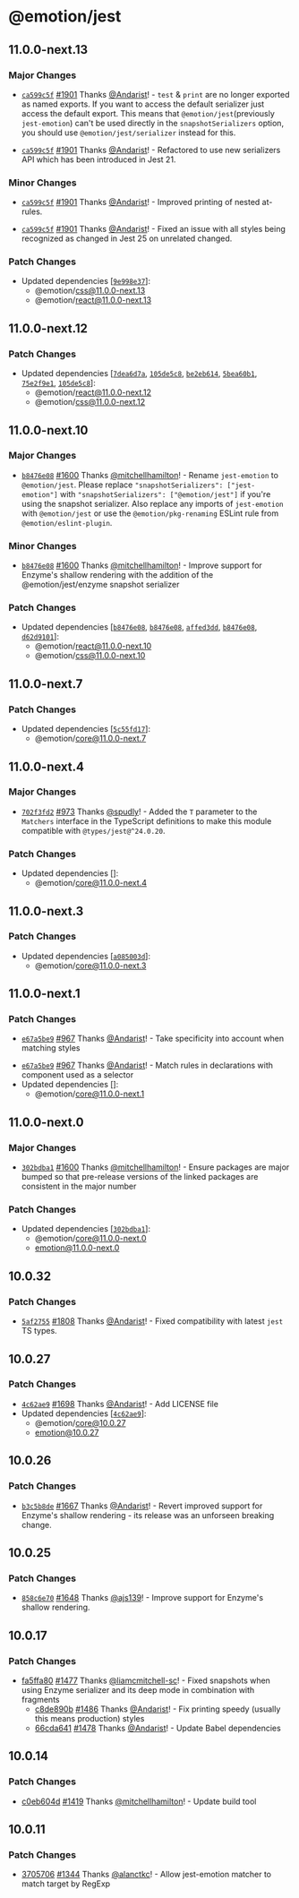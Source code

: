 # @emotion/jest

## 11.0.0-next.13

### Major Changes

- [`ca599c5f`](https://github.com/emotion-js/emotion/commit/ca599c5f392b5b1f51430dc9d8b263ed54856401) [#1901](https://github.com/emotion-js/emotion/pull/1901) Thanks [@Andarist](https://github.com/Andarist)! - `test` & `print` are no longer exported as named exports. If you want to access the default serializer just access the default export. This means that `@emotion/jest`(previously `jest-emotion`) can't be used directly in the `snapshotSerializers` option, you should use `@emotion/jest/serializer` instead for this.

* [`ca599c5f`](https://github.com/emotion-js/emotion/commit/ca599c5f392b5b1f51430dc9d8b263ed54856401) [#1901](https://github.com/emotion-js/emotion/pull/1901) Thanks [@Andarist](https://github.com/Andarist)! - Refactored to use new serializers API which has been introduced in Jest 21.

### Minor Changes

- [`ca599c5f`](https://github.com/emotion-js/emotion/commit/ca599c5f392b5b1f51430dc9d8b263ed54856401) [#1901](https://github.com/emotion-js/emotion/pull/1901) Thanks [@Andarist](https://github.com/Andarist)! - Improved printing of nested at-rules.

* [`ca599c5f`](https://github.com/emotion-js/emotion/commit/ca599c5f392b5b1f51430dc9d8b263ed54856401) [#1901](https://github.com/emotion-js/emotion/pull/1901) Thanks [@Andarist](https://github.com/Andarist)! - Fixed an issue with all styles being recognized as changed in Jest 25 on unrelated changed.

### Patch Changes

- Updated dependencies [[`9e998e37`](https://github.com/emotion-js/emotion/commit/9e998e3755c217027ad1be0af4c64644fe14c6bf)]:
  - @emotion/css@11.0.0-next.13
  - @emotion/react@11.0.0-next.13

## 11.0.0-next.12

### Patch Changes

- Updated dependencies [[`7dea6d7a`](https://github.com/emotion-js/emotion/commit/7dea6d7a9a87f00cf9b695b58a2f65b67e17fabd), [`105de5c8`](https://github.com/emotion-js/emotion/commit/105de5c8752be0983c000e1e26462dc8fcf0708d), [`be2eb614`](https://github.com/emotion-js/emotion/commit/be2eb614d2bc369a382dbc6aa347f66801605f3b), [`5bea60b1`](https://github.com/emotion-js/emotion/commit/5bea60b1ffab85fbc965532006c3a94ea139f0bf), [`75e2f9e1`](https://github.com/emotion-js/emotion/commit/75e2f9e1848bc0161f8db3c663438ada3042ae66), [`105de5c8`](https://github.com/emotion-js/emotion/commit/105de5c8752be0983c000e1e26462dc8fcf0708d)]:
  - @emotion/react@11.0.0-next.12
  - @emotion/css@11.0.0-next.12

## 11.0.0-next.10

### Major Changes

- [`b8476e08`](https://github.com/emotion-js/emotion/commit/b8476e08af4a2e8de94a112cb0daf6e8e4d56fe1) [#1600](https://github.com/emotion-js/emotion/pull/1600) Thanks [@mitchellhamilton](https://github.com/mitchellhamilton)! - Rename `jest-emotion` to `@emotion/jest`. Please replace `"snapshotSerializers": ["jest-emotion"]` with `"snapshotSerializers": ["@emotion/jest"]` if you're using the snapshot serializer. Also replace any imports of `jest-emotion` with `@emotion/jest` or use the `@emotion/pkg-renaming` ESLint rule from `@emotion/eslint-plugin`.

### Minor Changes

- [`b8476e08`](https://github.com/emotion-js/emotion/commit/b8476e08af4a2e8de94a112cb0daf6e8e4d56fe1) [#1600](https://github.com/emotion-js/emotion/pull/1600) Thanks [@mitchellhamilton](https://github.com/mitchellhamilton)! - Improve support for Enzyme's shallow rendering with the addition of the @emotion/jest/enzyme snapshot serializer

### Patch Changes

- Updated dependencies [[`b8476e08`](https://github.com/emotion-js/emotion/commit/b8476e08af4a2e8de94a112cb0daf6e8e4d56fe1), [`b8476e08`](https://github.com/emotion-js/emotion/commit/b8476e08af4a2e8de94a112cb0daf6e8e4d56fe1), [`affed3dd`](https://github.com/emotion-js/emotion/commit/affed3ddf03671835356632f26a064f59811852f), [`b8476e08`](https://github.com/emotion-js/emotion/commit/b8476e08af4a2e8de94a112cb0daf6e8e4d56fe1), [`d62d9101`](https://github.com/emotion-js/emotion/commit/d62d9101bc75e6bc9644ae588d2a6e4bf4d69285)]:
  - @emotion/react@11.0.0-next.10
  - @emotion/css@11.0.0-next.10

## 11.0.0-next.7

### Patch Changes

- Updated dependencies [[`5c55fd17`](https://github.com/emotion-js/emotion/commit/5c55fd17dcaec84d1f5d5d13ae90dd336d7e4403)]:
  - @emotion/core@11.0.0-next.7

## 11.0.0-next.4

### Major Changes

- [`702f3fd2`](https://github.com/emotion-js/emotion/commit/702f3fd22aab8f3cb09dd547c07b9045ca5c3d9c) [#973](https://github.com/emotion-js/emotion/pull/973) Thanks [@spudly](https://github.com/spudly)! - Added the `T` parameter to the `Matchers` interface in the TypeScript definitions to make this module compatible with `@types/jest@^24.0.20`.

### Patch Changes

- Updated dependencies []:
  - @emotion/core@11.0.0-next.4

## 11.0.0-next.3

### Patch Changes

- Updated dependencies [[`a085003d`](https://github.com/emotion-js/emotion/commit/a085003d4c8ca284c116668d7217fb747802ed85)]:
  - @emotion/core@11.0.0-next.3

## 11.0.0-next.1

### Patch Changes

- [`e67a5be9`](https://github.com/emotion-js/emotion/commit/e67a5be9bffaa12f9ae0e366983dced4c3716f84) [#967](https://github.com/emotion-js/emotion/pull/967) Thanks [@Andarist](https://github.com/Andarist)! - Take specificity into account when matching styles

* [`e67a5be9`](https://github.com/emotion-js/emotion/commit/e67a5be9bffaa12f9ae0e366983dced4c3716f84) [#967](https://github.com/emotion-js/emotion/pull/967) Thanks [@Andarist](https://github.com/Andarist)! - Match rules in declarations with component used as a selector
* Updated dependencies []:
  - @emotion/core@11.0.0-next.1

## 11.0.0-next.0

### Major Changes

- [`302bdba1`](https://github.com/emotion-js/emotion/commit/302bdba1a6b793484c09edeb668815c5e31ea555) [#1600](https://github.com/emotion-js/emotion/pull/1600) Thanks [@mitchellhamilton](https://github.com/mitchellhamilton)! - Ensure packages are major bumped so that pre-release versions of the linked packages are consistent in the major number

### Patch Changes

- Updated dependencies [[`302bdba1`](https://github.com/emotion-js/emotion/commit/302bdba1a6b793484c09edeb668815c5e31ea555)]:
  - @emotion/core@11.0.0-next.0
  - emotion@11.0.0-next.0

## 10.0.32

### Patch Changes

- [`5af2755`](https://github.com/emotion-js/emotion/commit/5af27554d3aec20691a4675e57433bb01cd535a4) [#1808](https://github.com/emotion-js/emotion/pull/1808) Thanks [@Andarist](https://github.com/Andarist)! - Fixed compatibility with latest `jest` TS types.

## 10.0.27

### Patch Changes

- [`4c62ae9`](https://github.com/emotion-js/emotion/commit/4c62ae9447959d438928e1a26f76f1487983c968) [#1698](https://github.com/emotion-js/emotion/pull/1698) Thanks [@Andarist](https://github.com/Andarist)! - Add LICENSE file
- Updated dependencies [[`4c62ae9`](https://github.com/emotion-js/emotion/commit/4c62ae9447959d438928e1a26f76f1487983c968)]:
  - @emotion/core@10.0.27
  - emotion@10.0.27

## 10.0.26

### Patch Changes

- [`b3c5b8de`](https://github.com/emotion-js/emotion/commit/b3c5b8de66e42dd2e6459862c9603f012ba01d54) [#1667](https://github.com/emotion-js/emotion/pull/1667) Thanks [@Andarist](https://github.com/Andarist)! - Revert improved support for Enzyme's shallow rendering - its release was an unforseen breaking change.

## 10.0.25

### Patch Changes

- [`858c6e70`](https://github.com/emotion-js/emotion/commit/858c6e70e2aa83d159dba00af16f1e34a6d93fd0) [#1648](https://github.com/emotion-js/emotion/pull/1648) Thanks [@ajs139](https://github.com/ajs139)! - Improve support for Enzyme's shallow rendering.

## 10.0.17

### Patch Changes

- [fa5ffa80](https://github.com/emotion-js/emotion/commit/fa5ffa80890a079a3f333a463284bdb683cc2e0c) [#1477](https://github.com/emotion-js/emotion/pull/1477) Thanks [@liamcmitchell-sc](https://github.com/liamcmitchell-sc)! - Fixed snapshots when using Enzyme serializer and its deep mode in combination with fragments
  - [c8de890b](https://github.com/emotion-js/emotion/commit/c8de890b5aeeaafdcc5742aab310a61aebd666bf) [#1486](https://github.com/emotion-js/emotion/pull/1486) Thanks [@Andarist](https://github.com/Andarist)! - Fix printing speedy (usually this means production) styles
  - [66cda641](https://github.com/emotion-js/emotion/commit/66cda64128631790b81e3c9df273a972358ea593) [#1478](https://github.com/emotion-js/emotion/pull/1478) Thanks [@Andarist](https://github.com/Andarist)! - Update Babel dependencies

## 10.0.14

### Patch Changes

- [c0eb604d](https://github.com/emotion-js/emotion/commit/c0eb604d) [#1419](https://github.com/emotion-js/emotion/pull/1419) Thanks [@mitchellhamilton](https://github.com/mitchellhamilton)! - Update build tool

## 10.0.11

### Patch Changes

- [3705706](https://github.com/emotion-js/emotion/commit/3705706) [#1344](https://github.com/emotion-js/emotion/pull/1292) Thanks [@alanctkc](https://github.com/alanctkc)! - Allow jest-emotion matcher to match target by RegExp
